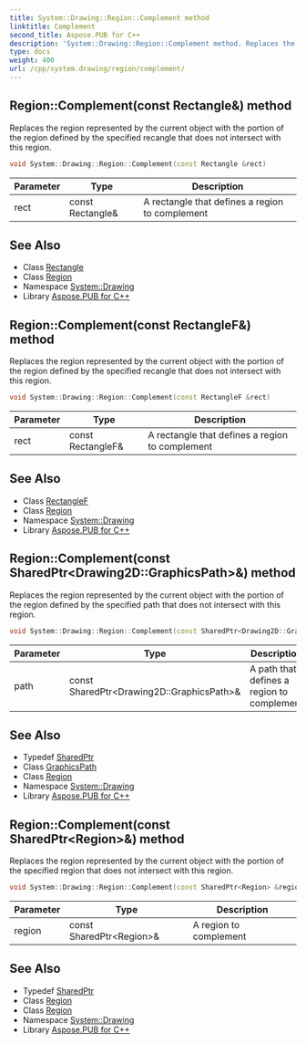 ```yaml
---
title: System::Drawing::Region::Complement method
linktitle: Complement
second_title: Aspose.PUB for C++
description: 'System::Drawing::Region::Complement method. Replaces the region represented by the current object with the portion of the region defined by the specified recangle that does not intersect with this region in C++.'
type: docs
weight: 400
url: /cpp/system.drawing/region/complement/
---
```

## Region::Complement(const Rectangle\&) method


Replaces the region represented by the current object with the portion of the region defined by the specified recangle that does not intersect with this region.

```cpp
void System::Drawing::Region::Complement(const Rectangle &rect)
```


| Parameter | Type | Description |
| --- | --- | --- |
| rect | const Rectangle\& | A rectangle that defines a region to complement |

## See Also

* Class [Rectangle](../../rectangle/)
* Class [Region](../)
* Namespace [System::Drawing](../../)
* Library [Aspose.PUB for C++](../../../)
## Region::Complement(const RectangleF\&) method


Replaces the region represented by the current object with the portion of the region defined by the specified recangle that does not intersect with this region.

```cpp
void System::Drawing::Region::Complement(const RectangleF &rect)
```


| Parameter | Type | Description |
| --- | --- | --- |
| rect | const RectangleF\& | A rectangle that defines a region to complement |

## See Also

* Class [RectangleF](../../rectanglef/)
* Class [Region](../)
* Namespace [System::Drawing](../../)
* Library [Aspose.PUB for C++](../../../)
## Region::Complement(const SharedPtr\<Drawing2D::GraphicsPath\>\&) method


Replaces the region represented by the current object with the portion of the region defined by the specified path that does not intersect with this region.

```cpp
void System::Drawing::Region::Complement(const SharedPtr<Drawing2D::GraphicsPath> &path)
```


| Parameter | Type | Description |
| --- | --- | --- |
| path | const SharedPtr\<Drawing2D::GraphicsPath\>\& | A path that defines a region to complement |

## See Also

* Typedef [SharedPtr](../../../system/sharedptr/)
* Class [GraphicsPath](../../../system.drawing.drawing2d/graphicspath/)
* Class [Region](../)
* Namespace [System::Drawing](../../)
* Library [Aspose.PUB for C++](../../../)
## Region::Complement(const SharedPtr\<Region\>\&) method


Replaces the region represented by the current object with the portion of the specified region that does not intersect with this region.

```cpp
void System::Drawing::Region::Complement(const SharedPtr<Region> &region)
```


| Parameter | Type | Description |
| --- | --- | --- |
| region | const SharedPtr\<Region\>\& | A region to complement |

## See Also

* Typedef [SharedPtr](../../../system/sharedptr/)
* Class [Region](../)
* Class [Region](../)
* Namespace [System::Drawing](../../)
* Library [Aspose.PUB for C++](../../../)
